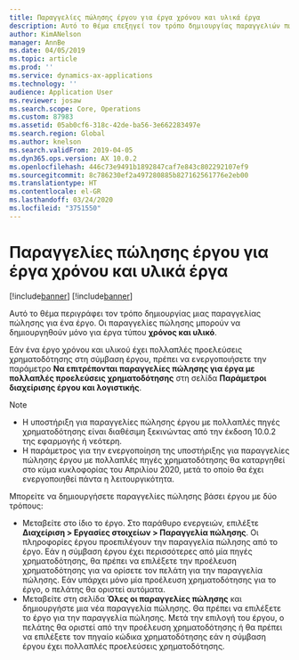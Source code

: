 ```yaml
---
title: Παραγγελίες πώλησης έργου για έργα χρόνου και υλικά έργα
description: Αυτό το θέμα επεξηγεί τον τρόπο δημιουργίας παραγγελιών πώλησης βάσει έργου για έργα χρόνου και υλικά έργα.
author: KimANelson
manager: AnnBe
ms.date: 04/05/2019
ms.topic: article
ms.prod: ''
ms.service: dynamics-ax-applications
ms.technology: ''
audience: Application User
ms.reviewer: josaw
ms.search.scope: Core, Operations
ms.custom: 87983
ms.assetid: 05ab0cf6-318c-42de-ba56-3e662283497e
ms.search.region: Global
ms.author: knelson
ms.search.validFrom: 2019-04-05
ms.dyn365.ops.version: AX 10.0.2
ms.openlocfilehash: 446c73e9491b1892847caf7e843c802292107ef9
ms.sourcegitcommit: 8c786230ef2a497280885b827162561776e2eb00
ms.translationtype: HT
ms.contentlocale: el-GR
ms.lasthandoff: 03/24/2020
ms.locfileid: "3751550"
---
```

# <a name="project-sales-orders-for-time-and-material-projects"></a>Παραγγελίες πώλησης έργου για έργα χρόνου και υλικά έργα

[!include[banner](../includes/banner.md)]
[!include[banner](../includes/preview-banner.md)]

Αυτό το θέμα περιγράφει τον τρόπο δημιουργίας μιας παραγγελίας πώλησης για ένα έργο. Οι παραγγελίες πώλησης μπορούν να δημιουργηθούν μόνο για έργα τύπου **χρόνος και υλικό**.

Εάν ένα έργο χρόνου και υλικού έχει πολλαπλές προελεύσεις χρηματοδότησης στη σύμβαση έργου, πρέπει να ενεργοποιήσετε την παράμετρο **Να επιτρέπονται παραγγελίες πώλησης για έργα με πολλαπλές προελεύσεις χρηματοδότησης** στη σελίδα **Παράμετροι διαχείρισης έργου και λογιστικής**. 

> [!NOTE]
> - Η υποστήριξη για παραγγελίες πώλησης έργου με πολλαπλές πηγές χρηματοδότησης είναι διαθέσιμη ξεκινώντας από την έκδοση 10.0.2 της εφαρμογής ή νεότερη.
> - Η παράμετρος για την ενεργοποίηση της υποστήριξης για παραγγελίες πώλησης έργου με πολλαπλές πηγές χρηματοδότησης θα καταργηθεί στο κύμα κυκλοφορίας του Απριλίου 2020, μετά το οποίο θα έχει ενεργοποιηθεί πάντα η λειτουργικότητα.

Μπορείτε να δημιουργήσετε παραγγελίες πώλησης βάσει έργου με δύο τρόπους:

- Μεταβείτε στο ίδιο το έργο. Στο παράθυρο ενεργειών, επιλέξτε **Διαχείριση > Εργασίες στοιχείων > Παραγγελία πώλησης**. Οι πληροφορίες έργου προεπιλέγουν την παραγγελία πώλησης από το έργο. Εάν η σύμβαση έργου έχει περισσότερες από μία πηγές χρηματοδότησης, θα πρέπει να επιλέξετε την προέλευση χρηματοδότησης για να ορίσετε τον πελάτη για την παραγγελία πώλησης. Εάν υπάρχει μόνο μία προέλευση χρηματοδότησης για το έργο, ο πελάτης θα οριστεί αυτόματα.
- Μεταβείτε στη σελίδα **Όλες οι παραγγελίες πώλησης** και δημιουργήστε μια νέα παραγγελία πώλησης. Θα πρέπει να επιλέξετε το έργο για την παραγγελία πώλησης. Μετά την επιλογή του έργου, ο πελάτης θα οριστεί από την προέλευση χρηματοδότησης ή θα πρέπει να επιλέξετε τον πηγαίο κώδικα χρηματοδότησης εάν η σύμβαση έργου έχει πολλαπλές προελεύσεις χρηματοδότησης.

